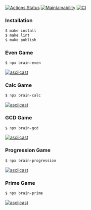 <!-- Badges: Hexlet, Codeclimate, Github Actions -->
[![Actions Status](https://github.com/smignat/frontend-project-lvl1/workflows/hexlet-check/badge.svg)](https://github.com/smignat/frontend-project-lvl1/actions) [![Maintainability](https://api.codeclimate.com/v1/badges/8284375c6a9632e5dba1/maintainability)](https://codeclimate.com/github/smignat/frontend-project-lvl1/maintainability) [![CI](https://github.com/smignat/frontend-project-lvl1/actions/workflows/github-actions.yml/badge.svg?branch=main)](https://github.com/smignat/frontend-project-lvl1/actions/workflows/github-actions.yml)

### Installation

```sh
$ make install
$ make lint
$ make publish
```

### Even Game
```sh
$ npx brain-even
```

[![asciicast](https://asciinema.org/a/lx1UiQkx5XJBUoHXyBOdO78Zq.svg)](https://asciinema.org/a/lx1UiQkx5XJBUoHXyBOdO78Zq)

### Calc Game
```sh
$ npx brain-calc
```

[![asciicast](https://asciinema.org/a/2bCHaBEPFIK8dqmXptsEQpWNh.svg)](https://asciinema.org/a/2bCHaBEPFIK8dqmXptsEQpWNh)

### GCD Game
```sh
$ npx brain-gcd
```

[![asciicast](https://asciinema.org/a/3emLalYNQ1s7JUEvkKIkXnNp0.svg)](https://asciinema.org/a/3emLalYNQ1s7JUEvkKIkXnNp0)

### Progression Game
```sh
$ npx brain-progression
```

[![asciicast](https://asciinema.org/a/3unEg44qwm9w7SjceyzzfkY5v.svg)](https://asciinema.org/a/3unEg44qwm9w7SjceyzzfkY5v)

### Prime Game
```sh
$ npx brain-prime
```

[![asciicast](https://asciinema.org/a/8Xda4qmhbl2dYJ5DbVuYdtIS7.svg)](https://asciinema.org/a/8Xda4qmhbl2dYJ5DbVuYdtIS7)